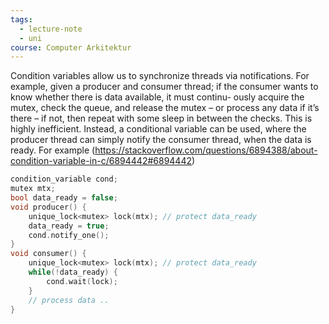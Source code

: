 ```yaml
---
tags:
  - lecture-note
  - uni
course: Computer Arkitektur
---
```

Condition variables allow us to synchronize threads via notifications. For example, given a producer and consumer thread; if the consumer wants to know whether there is data available, it must continu- ously acquire the mutex, check the queue, and release the mutex – or process any data if it’s there – if not, then repeat with some sleep in between the checks.
This is highly inefficient. Instead, a conditional variable can be used, where the producer thread can simply notify the consumer thread, when the data is ready. For example (https://stackoverflow.com/questions/6894388/about-condition-variable-in-c/6894442#6894442)

```cpp
condition_variable cond;
mutex mtx;
bool data_ready = false;
void producer() {
	unique_lock<mutex> lock(mtx); // protect data_ready
	data_ready = true;
	cond.notify_one();
}
void consumer() {
	unique_lock<mutex> lock(mtx); // protect data_ready
	while(!data_ready) {
		cond.wait(lock);
	}
	// process data ..
}
```